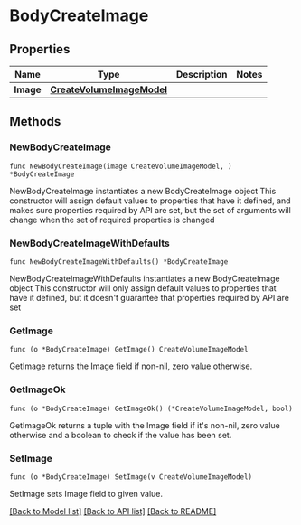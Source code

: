 # BodyCreateImage

## Properties

Name | Type | Description | Notes
------------ | ------------- | ------------- | -------------
**Image** | [**CreateVolumeImageModel**](CreateVolumeImageModel.md) |  | 

## Methods

### NewBodyCreateImage

`func NewBodyCreateImage(image CreateVolumeImageModel, ) *BodyCreateImage`

NewBodyCreateImage instantiates a new BodyCreateImage object
This constructor will assign default values to properties that have it defined,
and makes sure properties required by API are set, but the set of arguments
will change when the set of required properties is changed

### NewBodyCreateImageWithDefaults

`func NewBodyCreateImageWithDefaults() *BodyCreateImage`

NewBodyCreateImageWithDefaults instantiates a new BodyCreateImage object
This constructor will only assign default values to properties that have it defined,
but it doesn't guarantee that properties required by API are set

### GetImage

`func (o *BodyCreateImage) GetImage() CreateVolumeImageModel`

GetImage returns the Image field if non-nil, zero value otherwise.

### GetImageOk

`func (o *BodyCreateImage) GetImageOk() (*CreateVolumeImageModel, bool)`

GetImageOk returns a tuple with the Image field if it's non-nil, zero value otherwise
and a boolean to check if the value has been set.

### SetImage

`func (o *BodyCreateImage) SetImage(v CreateVolumeImageModel)`

SetImage sets Image field to given value.



[[Back to Model list]](../README.md#documentation-for-models) [[Back to API list]](../README.md#documentation-for-api-endpoints) [[Back to README]](../README.md)


